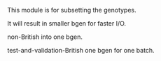 This module is for subsetting the genotypes.

It will result in smaller bgen for faster I/O.

non-British into one bgen.

test-and-validation-British one bgen for one batch.
